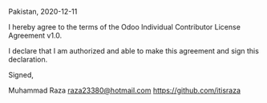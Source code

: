 Pakistan, 2020-12-11

I hereby agree to the terms of the Odoo Individual Contributor License
Agreement v1.0.

I declare that I am authorized and able to make this agreement and sign this
declaration.

Signed,

Muhammad Raza raza23380@hotmail.com https://github.com/itisraza